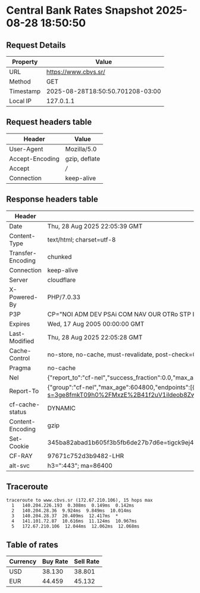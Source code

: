 # Central Bank Rates Snapshot 2025-08-28 18:50:50
## Request Details

| Property | Value |
|----------|-------|
| URL | https://www.cbvs.sr/ |
| Method | GET |
| Timestamp | 2025-08-28T18:50:50.701208-03:00 |
| Local IP | 127.0.1.1 |
    
## Request headers table

| Header | Value |
|--------|-------|
| User-Agent | Mozilla/5.0 |
| Accept-Encoding | gzip, deflate |
| Accept | */* |
| Connection | keep-alive |

    
## Response headers table
| Header | Value |
|--------|-------|
| Date | Thu, 28 Aug 2025 22:05:39 GMT |
| Content-Type | text/html; charset=utf-8 |
| Transfer-Encoding | chunked |
| Connection | keep-alive |
| Server | cloudflare |
| X-Powered-By | PHP/7.0.33 |
| P3P | CP="NOI ADM DEV PSAi COM NAV OUR OTRo STP IND DEM" |
| Expires | Wed, 17 Aug 2005 00:00:00 GMT |
| Last-Modified | Thu, 28 Aug 2025 22:05:28 GMT |
| Cache-Control | no-store, no-cache, must-revalidate, post-check=0, pre-check=0 |
| Pragma | no-cache |
| Nel | {"report_to":"cf-nel","success_fraction":0.0,"max_age":604800} |
| Report-To | {"group":"cf-nel","max_age":604800,"endpoints":[{"url":"https://a.nel.cloudflare.com/report/v4?s=3ge8fmkT09h0%2FMxzE%2B41f2uV1ildeob8Zw7sUHi8s4iLZ2k%2B%2B2tMofc11IjZBtjzyfiWZKDhQzV%2B0n2p9ncgsknDGxo51l0paFpe"}]} |
| cf-cache-status | DYNAMIC |
| Content-Encoding | gzip |
| Set-Cookie | 345ba82abad1b605f3b5fb6de27b7d6e=tigck9ej42lf5hmssgj65bvf83; HttpOnly; Path=/ |
| CF-RAY | 97671c752d3b9482-LHR |
| alt-svc | h3=":443"; ma=86400 |

## Traceroute 

```
traceroute to www.cbvs.sr (172.67.210.106), 15 hops max
  1   140.204.226.193  0.308ms  0.149ms  0.142ms 
  2   140.204.28.36  9.924ms  9.849ms  10.014ms 
  3   140.204.28.37  20.409ms  12.417ms  * 
  4   141.101.72.87  10.616ms  11.124ms  10.967ms 
  5   172.67.210.106  12.044ms  12.062ms  12.068ms 

```


## Table of rates

| Currency | Buy Rate | Sell Rate |
|----------|----------|-----------|
| USD | 38.130 | 38.801 |
| EUR | 44.459 | 45.132 |
